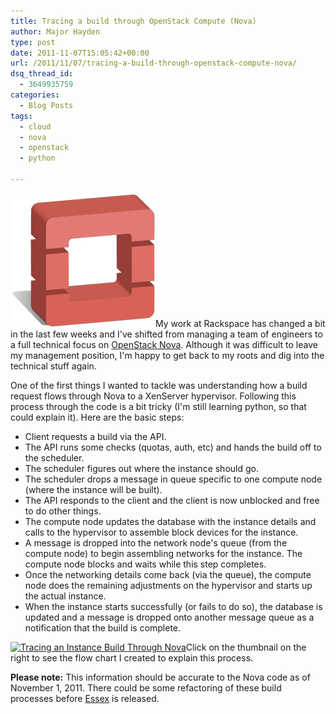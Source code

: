 ```yaml
---
title: Tracing a build through OpenStack Compute (Nova)
author: Major Hayden
type: post
date: 2011-11-07T15:05:42+00:00
url: /2011/11/07/tracing-a-build-through-openstack-compute-nova/
dsq_thread_id:
  - 3649935759
categories:
  - Blog Posts
tags:
  - cloud
  - nova
  - openstack
  - python

---
```

[<img src="/wp-content/uploads/2011/11/openstack-justheo.png" alt="" title="openstack-justheo" width="232" height="214" class="alignright size-full wp-image-2592" />][1]My work at Rackspace has changed a bit in the last few weeks and I've shifted from managing a team of engineers to a full technical focus on [OpenStack Nova][2]. Although it was difficult to leave my management position, I'm happy to get back to my roots and dig into the technical stuff again.

One of the first things I wanted to tackle was understanding how a build request flows through Nova to a XenServer hypervisor. Following this process through the code is a bit tricky (I'm still learning python, so that could explain it). Here are the basic steps:

  * Client requests a build via the API.
  * The API runs some checks (quotas, auth, etc) and hands the build off to the scheduler.
  * The scheduler figures out where the instance should go.
  * The scheduler drops a message in queue specific to one compute node (where the instance will be built).
  * The API responds to the client and the client is now unblocked and free to do other things.
  * The compute node updates the database with the instance details and calls to the hypervisor to assemble block devices for the instance.
  * A message is dropped into the network node's queue (from the compute node) to begin assembling networks for the instance. The compute node blocks and waits while this step completes.
  * Once the networking details come back (via the queue), the compute node does the remaining adjustments on the hypervisor and starts up the actual instance.
  * When the instance starts successfully (or fails to do so), the database is updated and a message is dropped onto another message queue as a notification that the build is complete.

[<img src="/wp-content/uploads/2011/11/Tracing-an-Instance-Build-Through-Nova-300x231.png" alt="Tracing an Instance Build Through Nova" title="Tracing an Instance Build Through Nova" width="300" height="231" class="alignright size-medium wp-image-2604" srcset="/wp-content/uploads/2011/11/Tracing-an-Instance-Build-Through-Nova-300x231.png 300w, /wp-content/uploads/2011/11/Tracing-an-Instance-Build-Through-Nova.png 778w" sizes="(max-width: 300px) 100vw, 300px" />][3]Click on the thumbnail on the right to see the flow chart I created to explain this process.

**Please note:** This information should be accurate to the Nova code as of November 1, 2011. There could be some refactoring of these build processes before [Essex][4] is released.

<br style="clear: both;" />

 [1]: /wp-content/uploads/2011/11/openstack-justheo.png
 [2]: http://openstack.org/projects/compute/
 [3]: /wp-content/uploads/2011/11/Tracing-an-Instance-Build-Through-Nova.png
 [4]: https://launchpad.net/nova/essex
